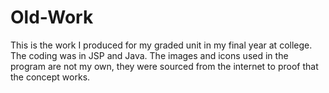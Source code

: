 # Old-Work
This is the work I produced for my graded unit in my final year at college.
The coding was in JSP and Java.
The images and icons used in the program are not my own, they were sourced from the internet to proof that the concept works.
